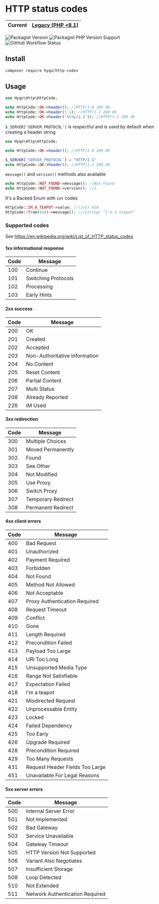 # HTTP status codes

| **Current** | [Legacy (PHP <8.1)](https://github.com/hyqo/http-codes/tree/php7.2) | 
|-------------|---------------------------------------------------------------------|

![Packagist Version](https://img.shields.io/packagist/v/hyqo/http-codes?style=flat-square)
![Packagist PHP Version Support](https://img.shields.io/packagist/php-v/hyqo/http-codes?style=flat-square)
![GitHub Workflow Status](https://img.shields.io/github/workflow/status/hyqo/http-codes/run-tests?style=flat-square)

## Install

```sh
composer require hyqo/http-codes
```
## Usage
```php
use Hyqo\Http\HttpCode;

echo HttpCode::OK->header(); //HTTP/1.0 200 OK
echo HttpCode::OK->header(1.1); //HTTP/1.1 200 OK
echo HttpCode::OK->header('http/1.1')); //HTTP/1.1 200 OK
```

`$_SERVER['SERVER_PROTOCOL']` is respectful and is used by default when creating a header string
```php
use Hyqo\Http\HttpCode;

echo HttpCode::OK->header(); //HTTP/1.0 200 OK

$_SERVER['SERVER_PROTOCOL'] = "HTTP/1.1"
echo HttpCode::OK->header(); //HTTP/1.1 200 OK
```

`message()` and `version()` methods also available
```php
echo HttpCode::NOT_FOUND->message(); //Not Found
echo HttpCode::NOT_FOUND->version(); //1
```

It's a Backed Enum with `int` codes 
```php
HttpCode::IM_A_TEAPOT->value; //(int) 418
HttpCode::from(418)->message(); //(string) "I'm a teapot"
```

### Supported codes
See https://en.wikipedia.org/wiki/List_of_HTTP_status_codes

#### 1xx informational response
| Code | Message                         |
|------|---------------------------------|
| 100  | Continue                        |
| 101  | Switching Protocols             |
| 102  | Processing                      |
| 103  | Early Hints                     |

#### 2xx success
| Code | Message                         |
|------|---------------------------------|
| 200  | OK                              |
| 201  | Created                         |
| 202  | Accepted                        |
| 203  | Non-Authoritative Information   |
| 204  | No Content                      |
| 205  | Reset Content                   |
| 206  | Partial Content                 |
| 207  | Multi Status                    |
| 208  | Already Reported                |
| 226  | IM Used                         |

#### 3xx redirection
| Code | Message                         |
|------|---------------------------------|
| 300  | Multiple Choices                |
| 301  | Moved Permanently               |
| 302  | Found                           |
| 303  | See Other                       |
| 304  | Not Modified                    |
| 305  | Use Proxy                       |
| 306  | Switch Proxy                    |
| 307  | Temporary Redirect              |
| 308  | Permanent Redirect              |

#### 4xx client errors
| Code | Message                         |
|------|---------------------------------|
| 400  | Bad Request                     |
| 401  | Unauthorized                    |
| 402  | Payment Required                |
| 403  | Forbidden                       |
| 404  | Not Found                       |
| 405  | Method Not Allowed              |
| 406  | Not Acceptable                  |
| 407  | Proxy Authentication Required   |
| 408  | Request Timeout                 |
| 409  | Conflict                        |
| 410  | Gone                            |
| 411  | Length Required                 |
| 412  | Precondition Failed             |
| 413  | Payload Too Large               |
| 414  | URI Too Long                    |
| 415  | Unsupported Media Type          |
| 416  | Range Not Satisfiable           |
| 417  | Expectation Failed              |
| 418  | I'm a teapot                    |
| 421  | Misdirected Request             |
| 422  | Unprocessable Entity            |
| 423  | Locked                          |
| 424  | Failed Dependency               |
| 425  | Too Early                       |
| 426  | Upgrade Required                |
| 428  | Precondition Required           |
| 429  | Too Many Requests               |
| 431  | Request Header Fields Too Large |
| 451  | Unavailable For Legal Reasons   |

#### 5xx server errors
| Code | Message                         |
|------|---------------------------------|
| 500  | Internal Server Error           |
| 501  | Not Implemented                 |
| 502  | Bad Gateway                     |
| 503  | Service Unavailable             |
| 504  | Gateway Timeout                 |
| 505  | HTTP Version Not Supported      |
| 506  | Variant Also Negotiates         |
| 507  | Insufficient Storage            |
| 508  | Loop Detected                   |
| 510  | Not Extended                    |
| 511  | Network Authentication Required |
